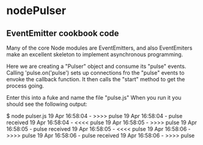 # nodePulser
## EventEmitter cookbook code

Many of the core Node modules are EventEmitters, and also EventEmiters make an excellent
skeleton to implement asynchronous programming.

Here we are creating a "Pulser" object and consume its "pulse" events.
Calling 'pulse.on('pulse') sets up connections fro the "pulse" events to envoke the callback function.
It then calls the "start" method to get the process going.

Enter this into a fuke and name the file "pulse.js"
When you run it you should see the following output:

$ node pulser.js
19 Apr 16:58:04 - >>>> pulse
19 Apr 16:58:04 - pulse received
19 Apr 16:58:04 - <<<< pulse
19 Apr 16:58:05 - >>>> pulse
19 Apr 16:58:05 - pulse received
19 Apr 16:58:05 - <<<< pulse
19 Apr 16:58:06 - >>>> pulse
19 Apr 16:58:06 - pulse received
19 Apr 16:58:06 - >>>> pulse

